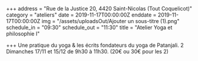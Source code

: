 +++
address = "Rue de la Justice 20, 4420 Saint-Nicolas (Tout Coquelicot)"
category = "ateliers"
date = 2019-11-17T00:00:00Z
enddate = 2019-11-17T00:00:00Z
img = "/assets/uploadsOut/Ajouter un sous-titre (1).png"
schedule_in = "09:30"
schedule_out = "11:30"
title = "Atelier Yoga et philosophie I"

+++
Une pratique du yoga & les écrits fondateurs du yoga de Patanjali. 2 Dimanches 17/11 et 15/12 de 9h30 à 11h30. (20€ ou 30€ pour les 2)